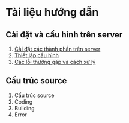 # Tài liệu hướng dẫn
## Cài đặt và cấu hình trên server
1. [Cài đặt các thành phần trên server](/Server/1.%20SetupServer.md)
2. [Thiết lập cấu hình](/Server/1.%20Configuration.md)
3. [Các lỗi thường gặp và cách xử lý](/Server/1.%20Error.md)

## Cấu trúc source
1. Cấu trúc source
2. Coding
3. Building
4. Error
